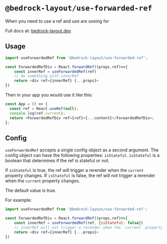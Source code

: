 # `@bedrock-layout/use-forwarded-ref`

When you need to use a ref and use are useing for

Full docs at: [bedrock-layout.dev](https://bedrock-layout.dev/)

## Usage

```javascript
import useForwardedRef from '@bedrock-layout/use-forwarded-ref';

const ForwardedRefDiv = React.forwardRef((props,ref)=>{
    const innerRef = useForwardedRef(ref)
    // do something with innerRef
    return <div ref={innerRef} {...props}>
})
```

Then in your app you would use it like this:

```javascript
const App = () => {
  const ref = React.useRef(null);
  console.log(ref.current);
  return <ForwardedRefDiv ref={ref}>{...content}</ForwardedRefDiv>;
};
```

## Config

`useForwardedRef` accepts a single config object as a second argument. The config object can have the following properties: `isStateful`. `isStateful` is a boolean that determines if the ref is stateful or not.

If `isStateful` is true, the ref will trigger a rerender when the `current` property changes. If `isStateful` is false, the ref will not trigger a rerender when the `current` property changes.

The default value is true.

For example:

```javascript
import useForwardedRef from '@bedrock-layout/use-forwarded-ref';

const ForwardedRefDiv = React.forwardRef((props,ref)=>{
    const innerRef = useForwardedRef(ref, {isStateful: false})
    // innerRef will not trigger a rerender when the `current` property changes
    return <div ref={innerRef} {...props}>
})
```
